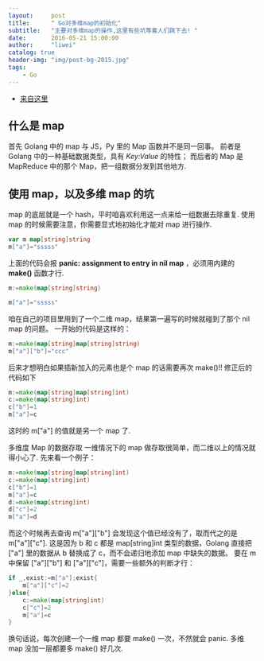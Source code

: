```yaml
---
layout:     post
title:      " Go对多维map的初始化"
subtitle:   "主要对多维map的操作,这里有些坑等着人们跳下去! "
date:       2016-05-21 15:00:00
author:     "liwei"
catalog: true
header-img: "img/post-bg-2015.jpg"
tags:
    - Go
---
```


- [来自这里](http://tnt.wicast.tk/2015/11/02/golang-multiple-dimension-map/)

## 什么是 map
首先 Golang 中的 map 与 JS，Py 里的 Map 函数并不是同一回事。
前者是 Golang 中的一种基础数据类型，具有 *Key:Value* 的特性；
而后者的 Map 是 MapReduce 中的那个 Map，把一组数据分发到其他地方.

## 使用 map，以及多维 map 的坑

map 的底层就是一个 hash，平时咱喜欢利用这一点来给一组数据去除重复. 
使用 map 的时候需要注意，你需要显式地初始化才能对 map 进行操作.

```go
var m map[string]string
m["a"]="sssss"
```

上面的代码会报 **panic: assignment to entry in nil map**  ，必须用内建的 **make()** 函数才行.

```go
m:=make(map[string]string)

m["a"]="sssss"
```

咱在自己的项目里用到了一个二维 map，结果第一遍写的时候就碰到了那个 nil map 的问题。
一开始的代码是这样的：

```go
m:=make(map[string]map[string]string)
m["a"]["b"]="ccc"
```

后来才想明白如果插新加入的元素也是个 map 的话需要再次 make()!! 修正后的代码如下

```go
m:=make(map[string]map[string]int)
c:=make(map[string]int)
c["b"]=1
m["a"]=c
```

这时的 m["a"] 的值就是另一个 map 了.



多维度 Map 的数据存取
一维情况下的 map 做存取很简单，而二维以上的情况就得小心了. 先来看一个例子：

```go
m:=make(map[string]map[string]int)
c:=make(map[string]int)
c["b"]=1
m["a"]=c
d:=make(map[string]int)
d["c"]=2
m["a"]=d
```

而这个时候再去查询 m["a"]["b"] 会发现这个值已经没有了，取而代之的是 m["a"]["c"].
这是因为 b 和 c 都是 map[string]int 类型的数据，Golang 直接把 ["a"] 里的数据从 b 替换成了 c，而不会递归地添加 map 中缺失的数据。
要在 m 中保留 ["a"]["b"] 和 ["a"]["c"]，需要一些额外的判断才行：

```go
if _,exist:=m["a"];exist{
    m["a"]["c"]=2
}else{
    c:=make(map[string]int)
    c["c"]=2
    m["a"]=c
}
```

换句话说，每次创建一个一维 map 都要 make() 一次，不然就会 panic. 多维 map 没加一层都要多 make() 好几次.

